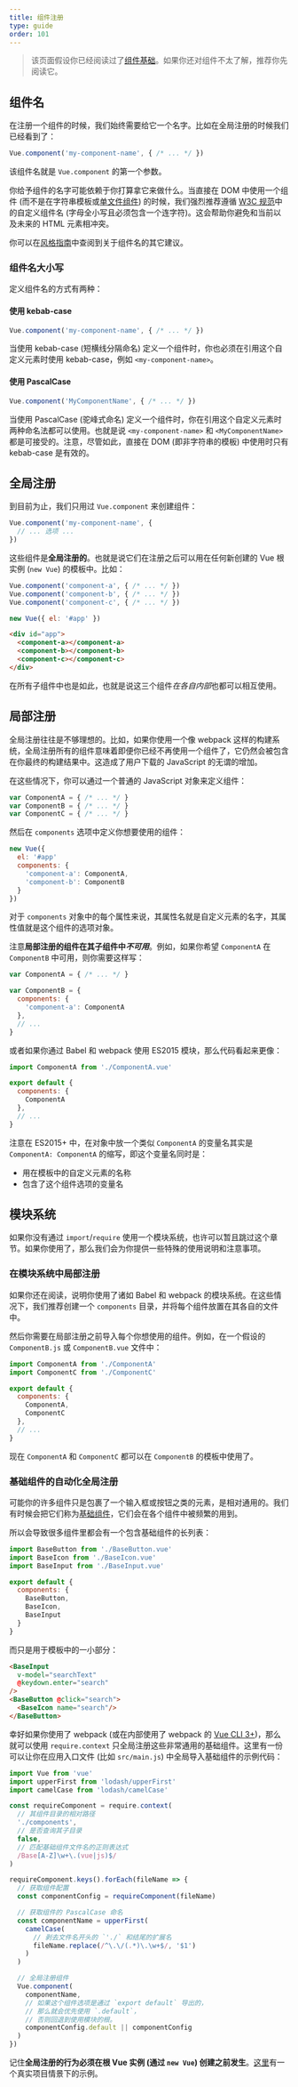 ```yaml
---
title: 组件注册
type: guide
order: 101
---
```


> 该页面假设你已经阅读过了[组件基础](components.html)。如果你还对组件不太了解，推荐你先阅读它。

## 组件名

在注册一个组件的时候，我们始终需要给它一个名字。比如在全局注册的时候我们已经看到了：

```js
Vue.component('my-component-name', { /* ... */ })
```

该组件名就是 `Vue.component` 的第一个参数。

你给予组件的名字可能依赖于你打算拿它来做什么。当直接在 DOM 中使用一个组件 (而不是在字符串模板或[单文件组件](single-file-components.html)) 的时候，我们强烈推荐遵循 [W3C 规范](https://www.w3.org/TR/custom-elements/#concepts)中的自定义组件名 (字母全小写且必须包含一个连字符)。这会帮助你避免和当前以及未来的 HTML 元素相冲突。

你可以在[风格指南](../style-guide/#基础组件名-强烈推荐)中查阅到关于组件名的其它建议。

### 组件名大小写

定义组件名的方式有两种：

#### 使用 kebab-case

```js
Vue.component('my-component-name', { /* ... */ })
```

当使用 kebab-case (短横线分隔命名) 定义一个组件时，你也必须在引用这个自定义元素时使用 kebab-case，例如 `<my-component-name>`。

#### 使用 PascalCase

```js
Vue.component('MyComponentName', { /* ... */ })
```

当使用 PascalCase (驼峰式命名) 定义一个组件时，你在引用这个自定义元素时两种命名法都可以使用。也就是说 `<my-component-name>` 和 `<MyComponentName>` 都是可接受的。注意，尽管如此，直接在 DOM (即非字符串的模板) 中使用时只有 kebab-case 是有效的。

## 全局注册

到目前为止，我们只用过 `Vue.component` 来创建组件：

```js
Vue.component('my-component-name', {
  // ... 选项 ...
})
```

这些组件是**全局注册的**。也就是说它们在注册之后可以用在任何新创建的 Vue 根实例 (`new Vue`) 的模板中。比如：

```js
Vue.component('component-a', { /* ... */ })
Vue.component('component-b', { /* ... */ })
Vue.component('component-c', { /* ... */ })

new Vue({ el: '#app' })
```

```html
<div id="app">
  <component-a></component-a>
  <component-b></component-b>
  <component-c></component-c>
</div>
```

在所有子组件中也是如此，也就是说这三个组件*在各自内部*也都可以相互使用。

## 局部注册

全局注册往往是不够理想的。比如，如果你使用一个像 webpack 这样的构建系统，全局注册所有的组件意味着即便你已经不再使用一个组件了，它仍然会被包含在你最终的构建结果中。这造成了用户下载的 JavaScript 的无谓的增加。

在这些情况下，你可以通过一个普通的 JavaScript 对象来定义组件：

```js
var ComponentA = { /* ... */ }
var ComponentB = { /* ... */ }
var ComponentC = { /* ... */ }
```

然后在 `components` 选项中定义你想要使用的组件：

```js
new Vue({
  el: '#app'
  components: {
    'component-a': ComponentA,
    'component-b': ComponentB
  }
})
```

对于 `components` 对象中的每个属性来说，其属性名就是自定义元素的名字，其属性值就是这个组件的选项对象。

注意**局部注册的组件在其子组件中*不可用***。例如，如果你希望 `ComponentA` 在 `ComponentB` 中可用，则你需要这样写：

```js
var ComponentA = { /* ... */ }

var ComponentB = {
  components: {
    'component-a': ComponentA
  },
  // ...
}
```

或者如果你通过 Babel 和 webpack 使用 ES2015 模块，那么代码看起来更像：

```js
import ComponentA from './ComponentA.vue'

export default {
  components: {
    ComponentA
  },
  // ...
}
```

注意在 ES2015+ 中，在对象中放一个类似 `ComponentA` 的变量名其实是 `ComponentA: ComponentA` 的缩写，即这个变量名同时是：

- 用在模板中的自定义元素的名称
- 包含了这个组件选项的变量名

## 模块系统

如果你没有通过 `import`/`require` 使用一个模块系统，也许可以暂且跳过这个章节。如果你使用了，那么我们会为你提供一些特殊的使用说明和注意事项。

### 在模块系统中局部注册

如果你还在阅读，说明你使用了诸如 Babel 和 webpack 的模块系统。在这些情况下，我们推荐创建一个 `components` 目录，并将每个组件放置在其各自的文件中。

然后你需要在局部注册之前导入每个你想使用的组件。例如，在一个假设的 `ComponentB.js` 或 `ComponentB.vue` 文件中：

```js
import ComponentA from './ComponentA'
import ComponentC from './ComponentC'

export default {
  components: {
    ComponentA,
    ComponentC
  },
  // ...
}
```

现在 `ComponentA` 和 `ComponentC` 都可以在 `ComponentB` 的模板中使用了。

### 基础组件的自动化全局注册

可能你的许多组件只是包裹了一个输入框或按钮之类的元素，是相对通用的。我们有时候会把它们称为[基础组件](../style-guide/#基础组件名-强烈推荐)，它们会在各个组件中被频繁的用到。

所以会导致很多组件里都会有一个包含基础组件的长列表：

```js
import BaseButton from './BaseButton.vue'
import BaseIcon from './BaseIcon.vue'
import BaseInput from './BaseInput.vue'

export default {
  components: {
    BaseButton,
    BaseIcon,
    BaseInput
  }
}
```

而只是用于模板中的一小部分：

```html
<BaseInput
  v-model="searchText"
  @keydown.enter="search"
/>
<BaseButton @click="search">
  <BaseIcon name="search"/>
</BaseButton>
```

幸好如果你使用了 webpack (或在内部使用了 webpack 的 [Vue CLI 3+](https://github.com/vuejs/vue-cli))，那么就可以使用 `require.context` 只全局注册这些非常通用的基础组件。这里有一份可以让你在应用入口文件 (比如 `src/main.js`) 中全局导入基础组件的示例代码：

```js
import Vue from 'vue'
import upperFirst from 'lodash/upperFirst'
import camelCase from 'lodash/camelCase'

const requireComponent = require.context(
  // 其组件目录的相对路径
  './components',
  // 是否查询其子目录
  false,
  // 匹配基础组件文件名的正则表达式
  /Base[A-Z]\w+\.(vue|js)$/
)

requireComponent.keys().forEach(fileName => {
  // 获取组件配置
  const componentConfig = requireComponent(fileName)

  // 获取组件的 PascalCase 命名
  const componentName = upperFirst(
    camelCase(
      // 剥去文件名开头的 `'./` 和结尾的扩展名
      fileName.replace(/^\.\/(.*)\.\w+$/, '$1')
    )
  )

  // 全局注册组件
  Vue.component(
    componentName,
    // 如果这个组件选项是通过 `export default` 导出的，
    // 那么就会优先使用 `.default`，
    // 否则回退到使用模块的根。
    componentConfig.default || componentConfig
  )
})
```

记住**全局注册的行为必须在根 Vue 实例 (通过 `new Vue`) 创建之前发生**。[这里](https://github.com/chrisvfritz/vue-enterprise-boilerplate/blob/master/src/components/_globals.js)有一个真实项目情景下的示例。
